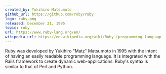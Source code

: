 ```yaml
---
created_by: Yukihiro Matsumoto
github_url: https://github.com/ruby/ruby
logo: ruby.png
released: December 21, 1995
topic: ruby
url: https://www.ruby-lang.org/en/
wikipedia_url: https://en.wikipedia.org/wiki/Ruby_(programming_language)
---
```

Ruby was developed by Yukihiro "Matz" Matsumoto in 1995 with the intent of having an easily readable programming language. It is integrated with the Rails framework to create dynamic web-applications. Ruby's syntax is similar to that of Perl and Python.